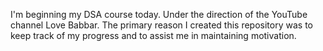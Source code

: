I'm beginning my DSA course today. Under the direction of the YouTube channel Love Babbar. The primary reason I created this repository was to keep track of my progress and to assist me in maintaining motivation.
